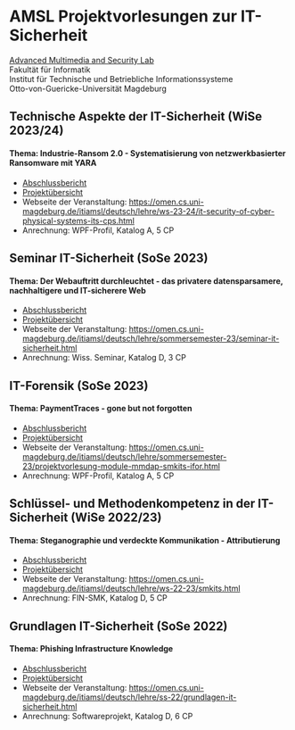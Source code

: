 # AMSL Projektvorlesungen zur IT-Sicherheit
[Advanced Multimedia and Security Lab](https://omen.cs.uni-magdeburg.de/itiamsl/)  
Fakultät für Informatik  
Institut für Technische und Betriebliche Informationssysteme  
Otto-von-Guericke-Universität Magdeburg

## Technische Aspekte der IT-Sicherheit (WiSe 2023/24)
#### Thema: **Industrie-Ransom 2.0 - Systematisierung von netzwerkbasierter Ransomware mit YARA**
- [Abschlussbericht](https://raw.githubusercontent.com/bh-8/amsl-it-security-projects/main/TAITS0/taits0-industrieransom20.pdf)
- [Projektübersicht](./TAITS0/README.md)
- Webseite der Veranstaltung: https://omen.cs.uni-magdeburg.de/itiamsl/deutsch/lehre/ws-23-24/it-security-of-cyber-physical-systems-its-cps.html
- Anrechnung: WPF-Profil, Katalog A, 5 CP

## Seminar IT-Sicherheit (SoSe 2023)
#### Thema: **Der Webauftritt durchleuchtet - das privatere datensparsamere, nachhaltigere und IT-sicherere Web**
- [Abschlussbericht](https://raw.githubusercontent.com/bh-8/amsl-it-security-projects/main/SITSEC1/sitsec1-webauftrittdurchleuchtet.pdf)
- [Projektübersicht](./SITSEC1/README.md)
- Webseite der Veranstaltung: https://omen.cs.uni-magdeburg.de/itiamsl/deutsch/lehre/sommersemester-23/seminar-it-sicherheit.html
- Anrechnung: Wiss. Seminar, Katalog D, 3 CP

## IT-Forensik (SoSe 2023)
#### Thema: **PaymentTraces - gone but not forgotten**
- [Abschlussbericht](https://raw.githubusercontent.com/bh-8/amsl-it-security-projects/main/IFOR2/ifor2-paymenttraces.pdf)
- [Projektübersicht](./IFOR2/README.md)
- Webseite der Veranstaltung: https://omen.cs.uni-magdeburg.de/itiamsl/deutsch/lehre/sommersemester-23/projektvorlesung-module-mmdap-smkits-ifor.html
- Anrechnung: WPF-Profil, Katalog A, 5 CP

## Schlüssel- und Methodenkompetenz in der IT-Sicherheit (WiSe 2022/23)
#### Thema: **Steganographie und verdeckte Kommunikation - Attributierung**
- [Abschlussbericht](https://raw.githubusercontent.com/bh-8/amsl-it-security-projects/main/SMKITS5/smkits5-stegodetect.pdf)
- [Projektübersicht](./SMKITS5/README.md)
- Webseite der Veranstaltung: https://omen.cs.uni-magdeburg.de/itiamsl/deutsch/lehre/ws-22-23/smkits.html
- Anrechnung: FIN-SMK, Katalog D, 5 CP

## Grundlagen IT-Sicherheit (SoSe 2022)
#### Thema: **Phishing Infrastructure Knowledge**
- [Abschlussbericht](https://raw.githubusercontent.com/bh-8/amsl-it-security-projects/main/GITS1/gits1-phishinginfrastructureknowledge.pdf)
- [Projektübersicht](./GITS1/README.md)
- Webseite der Veranstaltung: https://omen.cs.uni-magdeburg.de/itiamsl/deutsch/lehre/ss-22/grundlagen-it-sicherheit.html
- Anrechnung: Softwareprojekt, Katalog D, 6 CP
